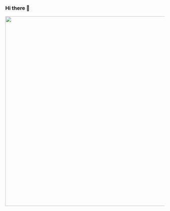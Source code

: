 ### Hi there 👋

<div id="header" align="center">
<img src="https://media.giphy.com/media/v1.Y2lkPTc5MGI3NjExZzVybWgwanFtaHloeGJreHVnZWthbm95Z3pybHFxdHhoZGdvcTBkMyZlcD12MV9pbnRlcm5hbF9naWZfYnlfaWQmY3Q9Zw/nzCDqg3pNqg7K/giphy.gif" width="600"/>
</div>
